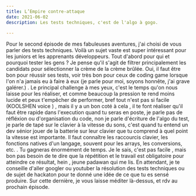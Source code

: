 ```yaml
---
title: L’Empire contre-attaque
date: 2021-06-02
description: Les tests techniques, c'est de l'algo à gogo.

---
```

Pour le second épisode de mes fabuleuses aventures, j'ai choisi de vous parler des tests techniques. Voilà un sujet vaste est super intéressant pour les juniors et les apprenants développeurs. Tout d'abord pour qui et pourquoi tester les gens ? Je pense qu'il s'agit de filtrer principalement les candidats pour sélectionner la crème de la crème brûlée. Oui, il faut être bon pour réussir ses tests, voir très bon pour ceux de coding game lorsque l'on n'a jamais eu à faire à eux (je parle pour moi, soyons honnête, j'ai grave galérer.) . Le principal challenge à mes yeux, c'est le temps qu'on nous laisse pour les réaliser, et comme beaucoup la pression te rend moins lucide et peux t'empêcher de performer, bref tout n'est pas si facile (KOOLSHEN voice ) , mais il y a un bon coté à cela , il te font réaliser qu'il faut être rapide dans l'execution quand tu seras en poste, je parle pas de réfléxion ou d'organisation du code, non je parle d'écriture de l'algo du test, je parle de tapé sur le clavier à la vitesse du sons, c'est quand tu entend un dev sénior jouer de la batterie sur leur clavier que tu comprend à quel point la vitesse est importante. Il faut connaître les raccourcis clavier, les fonctions natives d'un langage, souvent pour les arrays, les conversions, etc. . Tu gagneras énormément de temps. Je le sais, c'est pas facile , mais bon pas besoin de te dire que la répétition et le travail est obligatoire pour atteindre ce résultat, hein , jeune padawan qui me lis. En attendant, je te conseille d'aller googler ou youtuber la résolution des tests techniques ou de sujet de hackaton pour te donné une idée de ce que tu es sensé produire. Sur cette dernière, je vous laisse méditer là-dessus, et rdv au prochain épisode.

